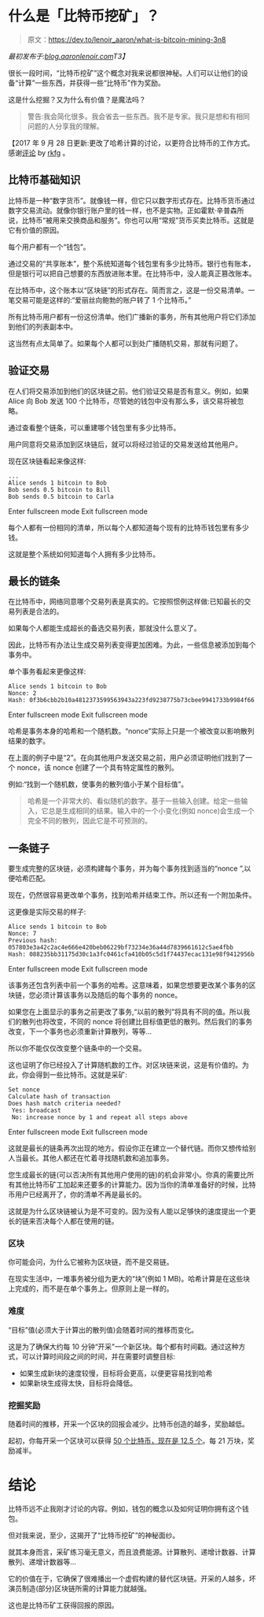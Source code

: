 # 什么是「比特币挖矿」？

> 原文：<https://dev.to/lenoir_aaron/what-is-bitcoin-mining-3n8>

*最初发布于:[blog.aaronlenoir.com](https://blog.aaronlenoir.com/2017/09/25/what-is-mining-bitcoin/)T3】*

很长一段时间，“比特币挖矿”这个概念对我来说都很神秘。人们可以让他们的设备“计算”一些东西，并获得一些“比特币”作为奖励。

这是什么挖掘？又为什么有价值？是魔法吗？

> 警告:我会简化很多。我会省去一些东西。我不是专家。我只是想和有相同问题的人分享我的理解。

【2017 年 9 月 28 日更新:更改了哈希计算的讨论，以更符合比特币的工作方式。感谢[评论](https://dev.to/lenoir_aaron/what-is-bitcoin-mining-3n8/comments/103a) by [rkfg](https://dev.to/rkfg) 。

## 比特币基础知识

比特币是一种“数字货币”。就像钱一样，但它只以数字形式存在。比特币货币通过数字交易流动。就像你银行账户里的钱一样，也不是实物。正如霍默·辛普森所说，比特币“被用来交换商品和服务”。你也可以用“常规”货币买卖比特币。这就是它有价值的原因。

每个用户都有一个“钱包”。

通过交易的“共享账本”，整个系统知道每个钱包里有多少比特币。银行也有账本，但是银行可以把自己想要的东西放进账本里。在比特币中，没人能真正篡改账本。

在比特币中，这个账本以“区块链”的形式存在。简而言之，这是一份交易清单。一笔交易可能是这样的:“爱丽丝向鲍勃的账户转了 1 个比特币。”

所有比特币用户都有一份这份清单。他们广播新的事务，所有其他用户将它们添加到他们的列表副本中。

这当然有点太简单了。如果每个人都可以到处广播随机交易，那就有问题了。

## 验证交易

在人们将交易添加到他们的区块链之前。他们验证交易是否有意义。例如，如果 Alice 向 Bob 发送 100 个比特币，尽管她的钱包中没有那么多，该交易将被忽略。

通过查看整个链条，可以重建哪个钱包里有多少比特币。

用户同意将交易添加到区块链后，就可以将经过验证的交易发送给其他用户。

现在区块链看起来像这样:

```
...
Alice sends 1 bitcoin to Bob
Bob sends 0.5 bitcoin to Bill
Bob sends 0.5 bitcoin to Carla 
```

Enter fullscreen mode Exit fullscreen mode

每个人都有一份相同的清单，所以每个人都知道每个现有的比特币钱包里有多少钱。

这就是整个系统如何知道每个人拥有多少比特币。

## 最长的链条

在比特币中，网络同意哪个交易列表是真实的。它按照惯例这样做:已知最长的交易列表是合法的。

如果每个人都能生成超长的备选交易列表，那就没什么意义了。

因此，比特币有办法让生成交易列表变得更加困难。为此，一些信息被添加到每个事务中。

单个事务看起来更像这样:

```
Alice sends 1 bitcoin to Bob
Nonce: 2
Hash: 0f3b6cbb2b10a4812373599563943a223fd9238775b73cbee9941733b9984f66 
```

Enter fullscreen mode Exit fullscreen mode

哈希是事务本身的哈希和一个随机数。“nonce”实际上只是一个被改变以影响散列结果的数字。

在上面的例子中是“2”。在向其他用户发送交易之前，用户必须证明他们找到了一个 nonce，该 nonce 创建了一个具有特定属性的散列。

例如:“找到一个随机数，使事务的散列值小于某个目标值”。

> 哈希是一个非常大的、看似随机的数字。基于一些输入创建。给定一些输入，它总是生成相同的结果。输入中的一个小变化(例如 nonce)会生成一个完全不同的散列，因此它是不可预测的。

## 一条链子

要生成完整的区块链，必须构建每个事务，并为每个事务找到适当的“nonce ”,以便哈希匹配。

现在，仍然很容易更改单个事务，找到哈希并结束工作。所以还有一个附加条件。

这更像是实际交易的样子:

```
Alice sends 1 bitcoin to Bob
Nonce: 7
Previous hash: 057803e3a42c2ac4e666e420beb06229bf73234e36a44d7839661612c5ae4fbb
Hash: 088235bb31175d30c1a3fc0461cfa410b05c5d1f74437ecac131e98f9412956b 
```

Enter fullscreen mode Exit fullscreen mode

该事务还包含列表中前一个事务的哈希。这意味着，如果您想要更改某个事务的区块链，您必须计算该事务以及随后的每个事务的 nonce。

如果您在上面显示的事务之前更改了事务,“以前的散列”将具有不同的值。所以我们的散列也将改变，不同的 nonce 将创建比目标值更低的散列。然后我们的事务改变，下一个事务也必须重新计算散列，等等...

所以你不能仅仅改变整个链条中的一个交易。

这也证明了你已经投入了计算随机数的工作。对区块链来说，这是有价值的。为此，你会得到一些比特币。这就是采矿:

```
Set nonce
Calculate hash of transaction
Does hash match criteria needed?
 Yes: broadcast
 No: increase nonce by 1 and repeat all steps above 
```

Enter fullscreen mode Exit fullscreen mode

这就是最长的链条再次出现的地方。假设你正在建立一个替代链。而你又想传给别人当最长。其他人都还在忙着寻找随机数和追加事务。

您生成最长的链(可以否决所有其他用户使用的链)的机会非常小。你真的需要比所有其他比特币矿工加起来还要多的计算能力。因为当你的清单准备好的时候，比特币用户已经离开了，你的清单不再是最长的。

这就是为什么区块链被认为是不可变的。因为没有人能以足够快的速度提出一个更长的链来否决每个人都在使用的链。

### 区块

你可能会问，为什么它被称为区块链，而不是交易链。

在现实生活中，一堆事务被分组为更大的“块”(例如 1 MB)。哈希计算是在这些块上完成的，而不是在单个事务上。但原则上是一样的。

### 难度

“目标”值(必须大于计算出的散列值)会随着时间的推移而变化。

这是为了确保大约每 10 分钟“开采”一个新区块。每个都有时间戳。通过这种方式，可以计算时间段之间的时间，并在需要时调整目标:

*   如果生成新块的速度较慢，目标将会更高，以便更容易找到哈希
*   如果新块生成得太快，目标将会降低。

### 挖掘奖励

随着时间的推移，开采一个区块的回报会减少。比特币创造的越多，奖励越低。

起初，你每开采一个区块可以获得 [50 个比特币，现在是 12.5 个](http://www.bitcoinblockhalf.com/)。每 21 万块，奖励减半。

# 结论

比特币远不止我刚才讨论的内容。例如，钱包的概念以及如何证明你拥有这个钱包。

但对我来说，至少，这揭开了“比特币挖矿”的神秘面纱。

就其本身而言，采矿练习毫无意义，而且浪费能源。计算散列、递增计数器、计算散列、递增计数器等...

它的价值在于，它确保了很难播出一个虚假构建的替代区块链。开采的人越多，坏演员制造(部分)区块链所需的计算能力就越强。

这也是比特币矿工获得回报的原因。